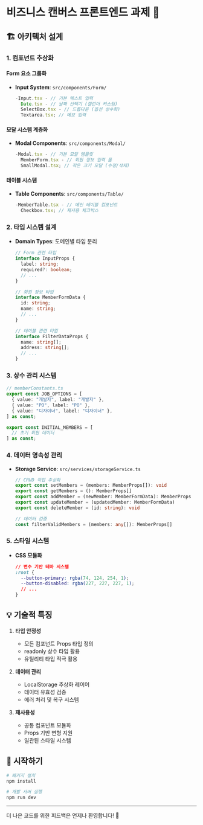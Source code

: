 # 비즈니스 캔버스 프론트엔드 과제 📝

## 🏗️ 아키텍처 설계

### 1. 컴포넌트 추상화

#### Form 요소 그룹화

- **Input System**: `src/components/Form/`
  ```typescript
  -Input.tsx - // 기본 텍스트 입력
    Date.tsx - // 날짜 선택기 (캘린더 커스텀)
    SelectBox.tsx - // 드롭다운 (옵션 상수화)
    Textarea.tsx; // 메모 입력
  ```

#### 모달 시스템 계층화

- **Modal Components**: `src/components/Modal/`
  ```typescript
  -Modal.tsx - // 기본 모달 템플릿
    MemberForm.tsx - // 회원 정보 입력 폼
    SmallModal.tsx; // 작은 크기 모달 (수정/삭제)
  ```

#### 테이블 시스템

- **Table Components**: `src/components/Table/`
  ```typescript
  -MemberTable.tsx - // 메인 테이블 컴포넌트
    Checkbox.tsx; // 재사용 체크박스
  ```

### 2. 타입 시스템 설계

- **Domain Types**: 도메인별 타입 분리

  ```typescript
  // Form 관련 타입
  interface InputProps {
    label: string;
    required?: boolean;
    // ...
  }

  // 회원 정보 타입
  interface MemberFormData {
    id: string;
    name: string;
    // ...
  }

  // 테이블 관련 타입
  interface FilterDataProps {
    name: string[];
    address: string[];
    // ...
  }
  ```

### 3. 상수 관리 시스템

```typescript
// memberConstants.ts
export const JOB_OPTIONS = [
  { value: "개발자", label: "개발자" },
  { value: "PO", label: "PO" },
  { value: "디자이너", label: "디자이너" },
] as const;

export const INITIAL_MEMBERS = [
  // 초기 회원 데이터
] as const;
```

### 4. 데이터 영속성 관리

- **Storage Service**: `src/services/storageService.ts`

  ```typescript
  // CRUD 작업 추상화
  export const setMembers = (members: MemberProps[]): void
  export const getMembers = (): MemberProps[]
  export const addMember = (newMember: MemberFormData): MemberProps
  export const updateMember = (updatedMember: MemberFormData)
  export const deleteMember = (id: string): void

  // 데이터 검증
  const filterValidMembers = (members: any[]): MemberProps[]
  ```

### 5. 스타일 시스템

- **CSS 모듈화**
  ```css
  // 변수 기반 테마 시스템
  :root {
    --button-primary: rgba(74, 124, 254, 1);
    --button-disabled: rgba(227, 227, 227, 1);
    // ...
  }
  ```

## 💡 기술적 특징

1. **타입 안정성**

   - 모든 컴포넌트 Props 타입 정의
   - readonly 상수 타입 활용
   - 유틸리티 타입 적극 활용

2. **데이터 관리**

   - LocalStorage 추상화 레이어
   - 데이터 유효성 검증
   - 에러 처리 및 복구 시스템

3. **재사용성**
   - 공통 컴포넌트 모듈화
   - Props 기반 변형 지원
   - 일관된 스타일 시스템

## 🚀 시작하기

```bash
# 패키지 설치
npm install

# 개발 서버 실행
npm run dev
```

---

더 나은 코드를 위한 피드백은 언제나 환영합니다! 🙌
